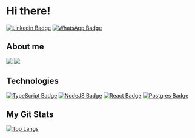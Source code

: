 # Hi there! 

[![Linkedin Badge](https://img.shields.io/badge/Linkedin%20-%23007ACC.svg?&style=flat&logo=linkedin&logoColor=white&color=0A66C2)](https://www.linkedin.com/in/brunomello-xd)
[![WhatsApp Badge](https://img.shields.io/badge/WhatsApp%20-%23007ACC.svg?&style=flat&logo=whatsapp&logoColor=white&color=25D366)](https://api.whatsapp.com/send?phone=5519997119007)

## About me
![](https://img.shields.io/badge/OS-Linux-informational?style=flat&logo=linux&logoColor=white&color=FCC624)
![](https://img.shields.io/badge/Editor-VSCode-informational?style=flat&logo=VisualStudioCode&logoColor=white&color=007ACC)
<br />
## Technologies

[![TypeScript Badge](https://img.shields.io/badge/TypeScript%20-%23007ACC.svg?&style=flat&logo=typescript&logoColor=white)](https://www.typescriptlang.org/)
[![NodeJS Badge](https://img.shields.io/badge/Node.js%20-%2343853D.svg?&style=flat&logo=node.js&logoColor=white)](https://nodejs.org/en/)
[![React Badge](https://img.shields.io/badge/React%20-%2320232a.svg?&style=flat&logo=react&logoColor=%2361DAFB)](https://reactjs.org/)
[![Postgres Badge](https://img.shields.io/badge/PostgreSQL-316192?style=for-the-badge&style=flat&logo=postgresql&logoColor=white)](https://www.postgresql.org/)

## My Git Stats
[![Top Langs](https://github-readme-stats.vercel.app/api/top-langs/?username=BrunomelloxD&hide=java,html,tex&title_color=ffffff&text_color=c9cacc&icon_color=2bbc8a&bg_color=1d1f21&langs_count=3)](https://github.com/anuraghazra/github-readme-stats)
